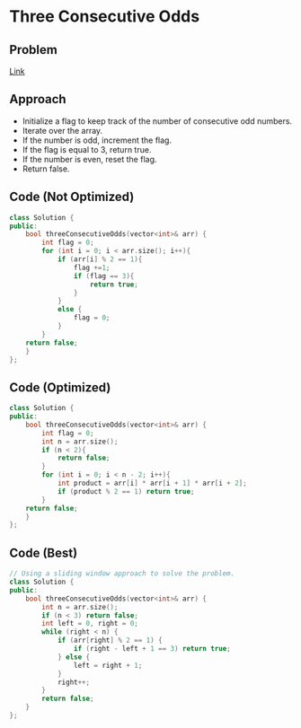 # Three Consecutive Odds

## Problem
[Link](https://leetcode.com/problems/three-consecutive-odds/)

## Approach
- Initialize a flag to keep track of the number of consecutive odd numbers.
- Iterate over the array.
- If the number is odd, increment the flag.
- If the flag is equal to 3, return true.
- If the number is even, reset the flag.
- Return false.

## Code (Not Optimized)
```cpp
class Solution {
public:
    bool threeConsecutiveOdds(vector<int>& arr) {
        int flag = 0;
        for (int i = 0; i < arr.size(); i++){
            if (arr[i] % 2 == 1){
                flag +=1;    
                if (flag == 3){
                    return true;
                }
            } 
            else {
                flag = 0;
            }
        }
    return false;
    }
};
```

## Code (Optimized)
```cpp
class Solution {
public:
    bool threeConsecutiveOdds(vector<int>& arr) {
        int flag = 0;
        int n = arr.size();
        if (n < 2){
            return false;
        }
        for (int i = 0; i < n - 2; i++){
            int product = arr[i] * arr[i + 1] * arr[i + 2];
            if (product % 2 == 1) return true;
        }
    return false;
    }
};
```

## Code (Best)
```cpp
// Using a sliding window approach to solve the problem.
class Solution {
public:
    bool threeConsecutiveOdds(vector<int>& arr) {
        int n = arr.size();
        if (n < 3) return false;
        int left = 0, right = 0;
        while (right < n) {
            if (arr[right] % 2 == 1) {
                if (right - left + 1 == 3) return true;
            } else {
                left = right + 1;
            }
            right++;
        }
        return false;
    }
};
```
